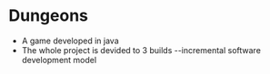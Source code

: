 # Dungeons
* A game developed in java
* The whole project is devided to 3 builds --incremental software development model
